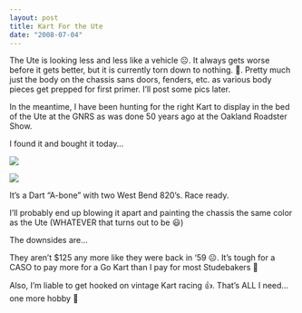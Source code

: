 ```yaml
---
layout: post
title: Kart For the Ute
date: "2008-07-04"
---
```


The Ute is looking less and less like a vehicle ☹️. It always gets worse before it gets better, but it is currently torn down to nothing. 😬. Pretty much just the body on the chassis sans doors, fenders, etc. as various body pieces get prepped for first primer. I’ll post some pics later.

In the meantime, I have been hunting for the right Kart to display in the bed of the Ute at the GNRS as was done 50 years ago at the Oakland Roadster Show.

I found it and bought it today…

![](/images/pop/Kart_Hauler_Blog/11-kart_023.jpg)

![](/images/pop/Kart_Hauler_Blog/11-kart_005_2.jpg)

It’s a Dart “A-bone” with two West Bend 820’s. Race ready.

I’ll probably end up blowing it apart and painting the chassis the same color as the Ute (WHATEVER that turns out to be 😃)

The downsides are…

They aren’t $125 any more like they were back in ‘59 ☹️. It’s tough for a CASO to pay more for a Go Kart than I pay for most Studebakers 🤨

Also, I’m liable to get hooked on vintage Kart racing 👍. That’s ALL I need…one more hobby 😤
